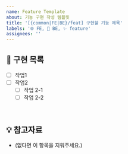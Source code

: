```yaml
---
name: Feature Template
about: 기능 구현 작성 템플릿
title: '[{common|FE|BE}/feat] 구현할 기능 제목'
labels: '🌐 FE, 🤖 BE, ✨ feature'
assignees: ''
---
```


## 📝 구현 목록

- [ ] 작업1
- [ ] 작업2
  - [ ] 작업 2-1
  - [ ] 작업 2-2

<br>

## 💡 참고자료

- (없다면 이 항목을 지워주세요.)
